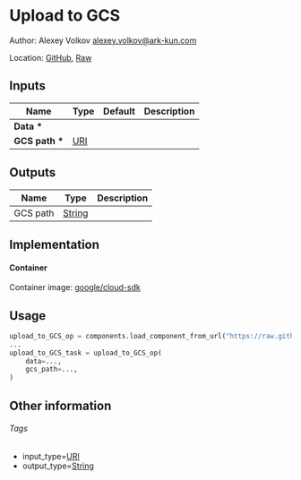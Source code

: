 <!-- BEGIN_GENERATED_CONTENT -->
# Upload to GCS

Author: Alexey Volkov <alexey.volkov@ark-kun.com>

Location: [GitHub](https://github.com/Ark-kun/pipeline_components/blob/master/components/google-cloud/storage/upload_to_explicit_uri/component.yaml), [Raw](https://raw.githubusercontent.com/Ark-kun/pipeline_components/master/components/google-cloud/storage/upload_to_explicit_uri/component.yaml)

## Inputs

|Name|Type|Default|Description|
|-|-|-|-|
|**Data** **\***||||
|**GCS path** **\***|[URI]|||

## Outputs

|Name|Type|Description|
|-|-|-|
|GCS path|[String]||

## Implementation

#### Container

Container image: [google/cloud-sdk](https://hub.docker.com/r/)

## Usage

```python
upload_to_GCS_op = components.load_component_from_url("https://raw.githubusercontent.com/Ark-kun/pipeline_components/master/components/google-cloud/storage/upload_to_explicit_uri/component.yaml")
...
upload_to_GCS_task = upload_to_GCS_op(
    data=...,
    gcs_path=...,
)
```

## Other information

###### Tags

* input_type=[URI]
* output_type=[String]

[String]: https://github.com/Ark-kun/pipeline_components/tree/master/types/String
[URI]: https://github.com/Ark-kun/pipeline_components/tree/master/types/URI
<!-- END_GENERATED_CONTENT -->
